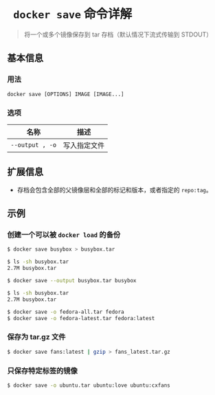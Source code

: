 # ` docker save` 命令详解

> 将一个或多个镜像保存到 tar 存档（默认情况下流式传输到 STDOUT）

## 基本信息

### 用法

```
docker save [OPTIONS] IMAGE [IMAGE...]
```

### 选项

| 名称 | 描述 |
| ---- | ---- |
| `--output , -o` | 写入指定文件 |

## 扩展信息

- 存档会包含全部的父镜像层和全部的标记和版本，或者指定的 `repo:tag`。

## 示例

### 创建一个可以被 `docker load` 的备份

```bash
$ docker save busybox > busybox.tar

$ ls -sh busybox.tar
2.7M busybox.tar

$ docker save --output busybox.tar busybox

$ ls -sh busybox.tar
2.7M busybox.tar

$ docker save -o fedora-all.tar fedora
$ docker save -o fedora-latest.tar fedora:latest
```

### 保存为 tar.gz 文件

```bash
$ docker save fans:latest | gzip > fans_latest.tar.gz
```

### 只保存特定标签的镜像

```bash
$ docker save -o ubuntu.tar ubuntu:love ubuntu:cxfans
```
